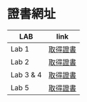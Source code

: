 # 證書網址

|LAB      |link                                                        |
|-        |-                                                           |
|Lab 1    |[取得證書](https://myku0814.github.io/Certificate/lab1.html) |
|Lab 2    |[取得證書](https://myku0814.github.io/Certificate/lab2.html) |
|Lab 3 & 4|[取得證書](https://myku0814.github.io/Certificate/lab34.html)|
|Lab 5    |[取得證書](https://myku0814.github.io/Certificate/lab5.html) |